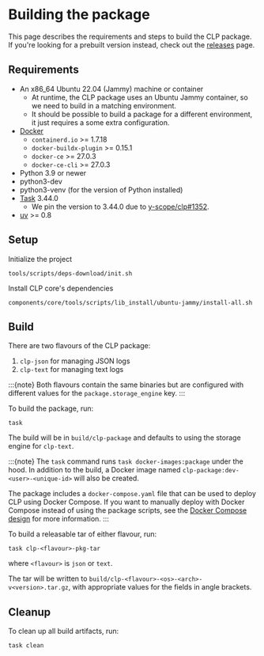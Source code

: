 # Building the package

This page describes the requirements and steps to build the CLP package. If you're looking for a
prebuilt version instead, check out the [releases](https://github.com/y-scope/clp/releases) page.

## Requirements

* An x86_64 Ubuntu 22.04 (Jammy) machine or container
  * At runtime, the CLP package uses an Ubuntu Jammy container, so we need to build in a matching
    environment.
  * It should be possible to build a package for a different environment, it just requires a some
    extra configuration.
* [Docker]
  * `containerd.io` >= 1.7.18
  * `docker-buildx-plugin` >= 0.15.1
  * `docker-ce` >= 27.0.3
  * `docker-ce-cli` >= 27.0.3
* Python 3.9 or newer
* python3-dev
* python3-venv (for the version of Python installed)
* [Task] 3.44.0
  * We pin the version to 3.44.0 due to [y-scope/clp#1352].
* [uv] >= 0.8

## Setup

Initialize the project

```shell
tools/scripts/deps-download/init.sh
```

Install CLP core's dependencies

```shell
components/core/tools/scripts/lib_install/ubuntu-jammy/install-all.sh
```

## Build

There are two flavours of the CLP package:

1. `clp-json` for managing JSON logs
2. `clp-text` for managing text logs

:::{note}
Both flavours contain the same binaries but are configured with different values for the
`package.storage_engine` key.
:::

To build the package, run:

```shell
task
```

The build will be in `build/clp-package` and defaults to using the storage engine for `clp-text`.

:::{note}
The `task` command runs `task docker-images:package` under the hood. In addition to the build, a
Docker image named `clp-package:dev-<user>-<unique-id>` will also be created.

The package includes a `docker-compose.yaml` file that can be used to deploy CLP using Docker
Compose. If you want to manually deploy with Docker Compose instead of using the package scripts,
see the [Docker Compose design][docker-compose-design] for more information.
:::

To build a releasable tar of either flavour, run:

```shell
task clp-<flavour>-pkg-tar
```

where `<flavour>` is `json` or `text`.

The tar will be written to `build/clp-<flavour>-<os>-<arch>-v<version>.tar.gz`, with appropriate
values for the fields in angle brackets.

## Cleanup

To clean up all build artifacts, run:

```shell
task clean
```

[Docker]: https://docs.docker.com/engine/install/
[docker-compose-design]: ../dev-docs/design-docker-compose.md
[Task]: https://taskfile.dev/
[uv]: https://docs.astral.sh/uv/
[y-scope/clp#1352]: https://github.com/y-scope/clp/issues/1352

